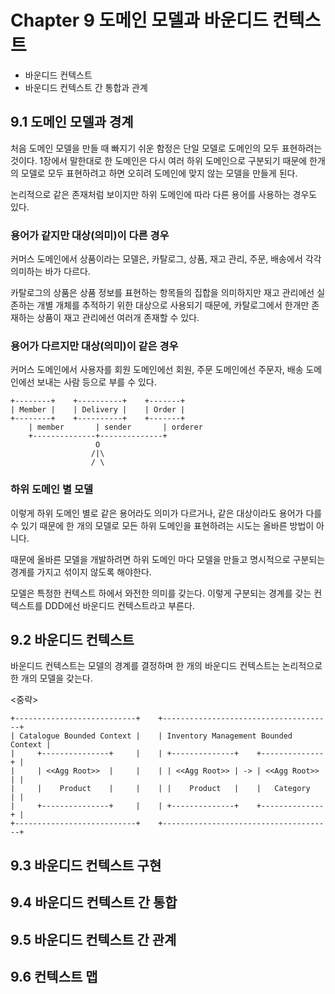 # Chapter 9 도메인 모델과 바운디드 컨텍스트

- 바운디드 컨텍스트
- 바운디드 컨텍스트 간 통합과 관계

## 9.1 도메인 모델과 경계

처음 도메인 모델을 만들 때 빠지기 쉬운 함정은 단일 모델로 도메인의 모두 표현하려는 것이다. 1장에서 말한대로 한 도메인은 다시 여러 하위 도메인으로 구분되기 때문에 한개의 모델로 모두 표현하려고 하면 오히려 도메인에 맞지 않는 모델을 만들게 된다.

논리적으로 같은 존재처럼 보이지만 하위 도메인에 따라 다른 용어를 사용하는 경우도 있다.

### 용어가 같지만 대상(의미)이 다른 경우

커머스 도메인에서 상품이라는 모델은, 카탈로그, 상품, 재고 관리, 주문, 배송에서 각각 의미하는 바가 다르다.

카탈로그의 상품은 상품 정보를 표현하는 항목들의 집합을 의미하지만 재고 관리에선 실존하는 개별 개체를 추적하기 위한 대상으로 사용되기 때문에, 카탈로그에서 한개만 존재하는 상품이 재고 관리에선 여러개 존재할 수 있다.

### 용어가 다르지만 대상(의미)이 같은 경우

커머스 도메인에서 사용자를 회원 도메인에선 회원, 주문 도메인에선 주문자, 배송 도메인에선 보내는 사람 등으로 부를 수 있다.

```
+--------+    +----------+    +-------+
| Member |    | Delivery |    | Order |
+--------+    +----------+    +-------+
    | member       | sender       | orderer
    +--------------+--------------+
                   O
                  /|\
                  / \
```

### 하위 도메인 별 모델

이렇게 하위 도메인 별로 같은 용어라도 의미가 다르거나, 같은 대상이라도 용어가 다를 수 있기 때문에 한 개의 모델로 모든 하위 도메인을 표현하려는 시도는 올바른 방법이 아니다.

때문에 올바른 모델을 개발하려면 하위 도메인 마다 모델을 만들고 명시적으로 구분되는 경계를 가지고 섞이지 않도록 해야한다.

모델은 특정한 컨텍스트 하에서 와전한 의미를 갖는다. 이렇게 구분되는 경계를 갖는 컨텍스트를 DDD에선 바운디드 컨텍스트라고 부른다.

## 9.2 바운디드 컨텍스트

바운디드 컨텍스트는 모델의 경계를 결정하며 한 개의 바운디드 컨텍스트는 논리적으로 한 개의 모델을 갖는다.

<중략>

```
+---------------------------+    +--------------------------------------+
| Catalogue Bounded Context |    | Inventory Management Bounded Context |
|     +---------------+     |    | +--------------+    +--------------+ |
|     | <<Agg Root>>  |     |    | | <<Agg Root>> | -> | <<Agg Root>> | |
|     |    Product    |     |    | |    Product   |    |   Category   | |
|     +---------------+     |    | +--------------+    +--------------+ |
+---------------------------+    +--------------------------------------+
```

## 9.3 바운디드 컨텍스트 구현

## 9.4 바운디드 컨텍스트 간 통합

## 9.5 바운디드 컨텍스트 간 관계

## 9.6 컨텍스트 맵
